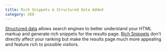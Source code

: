 ```yaml
---
title: Rich Snippets & Structured Data Added
category: SEO
---
```

[Structured data](https://raventools.com/site-auditor/seo-guide/schema-structured-data/) allows search engines to better understand your HTML markup and generate rich snippets for the results page. [Rich Snippets](https://moz.com/learn/seo/schema-structured-data) don't directly affect your ranking but make the results page much more appealing and feature rich to possible visitors. 

